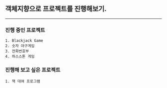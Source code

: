 ## 객체지향으로 프로젝트를 진행해보기.
----

### 진행 중인 프로젝트
```
1. Blackjack Game
2. 숫자 야구게임
3. 전화번호부
4. 하스스톤 게임
```

### 진행해 보고 싶은 프로젝트
```
1. 책 대여 프로그램
```